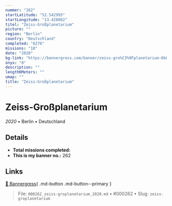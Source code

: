 ```yaml
---
nummer: "262"
startLatitude: "52.542993"
startLongitude: "13.428082"
titel: "Zeiss-Großplanetarium"
picture: ""
region: "Berlin"
country: "Deutschland"
completed: "6276"
missions: "18"
date: "2020"
bg-link: "https://bannergress.com/banner/zeiss-gro%C3%9Fplanetarium-6b8c"
onyx: "0"
description: ""
lengthKMeters: ""
umap: ""
title: "Zeiss-Großplanetarium"
---
```

# Zeiss-Großplanetarium

*2020* • Berlin • Deutschland



## Details


- **Total missions completed:** 
- **This is my banner no.:** 262




## Links
[🔗 Bannergress](https://bannergress.com/banner/zeiss-gro%C3%9Fplanetarium-6b8c){ .md-button .md-button--primary }



> File: `000262_zeiss-groplanetarium_2020.md` • #000262 • Slug: `zeiss-groplanetarium`
